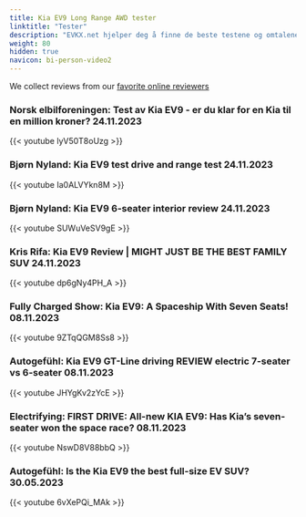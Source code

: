 ```yaml
---
title: Kia EV9 Long Range AWD tester
linktitle: "Tester"
description: "EVKX.net hjelper deg å finne de beste testene og omtalene av denne modellen. "
weight: 80
hidden: true
navicon: bi-person-video2
---
```

We collect reviews from our [favorite online reviewers](/guides/evreviewers/)

### Norsk elbilforeningen: Test av Kia EV9 - er du klar for en Kia til en million kroner? 24.11.2023

{{< youtube lyV50T8oUzg >}}

### Bjørn Nyland: Kia EV9 test drive and range test 24.11.2023

{{< youtube Ia0ALVYkn8M >}}

### Bjørn Nyland: Kia EV9 6-seater interior review 24.11.2023

{{< youtube SUWuVeSV9gE >}}

### Kris Rifa: Kia EV9 Review | MIGHT JUST BE THE BEST FAMILY SUV 24.11.2023

{{< youtube dp6gNy4PH_A >}}

### Fully Charged Show: Kia EV9: A Spaceship With Seven Seats! 08.11.2023

{{< youtube 9ZTqQGM8Ss8 >}}

### Autogefühl: Kia EV9 GT-Line driving REVIEW electric 7-seater vs 6-seater 08.11.2023

{{< youtube JHYgKv2zYcE >}}

### Electrifying: FIRST DRIVE: All-new KIA EV9: Has Kia’s seven-seater won the space race? 08.11.2023

{{< youtube NswD8V88bbQ >}}

### Autogefühl: Is the Kia EV9 the best full-size EV SUV? 30.05.2023

{{< youtube 6vXePQi_MAk >}}

